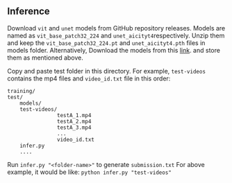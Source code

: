 ## Inference

Download `vit` and `unet` models from GitHub repository releases. Models are named as `vit_base_patch32_224` and `unet_aicityt4`respectively. Unzip them and keep the `vit_base_patch32_224.pt` and `unet_aicityt4.pth` files in models folder.
Alternatively, Download the models from this [link](https://drive.google.com/drive/folders/1D-uKpccGxaHCYpA5a_aueH5rKlmHL1tV?usp=sharing).  and store them as mentioned above.

Copy and paste test folder in this directory. For example, `test-videos` contains the mp4 files and `video_id.txt` file in this order:
```
training/
test/
    models/
    test-videos/
                testA_1.mp4
                testA_2.mp4
                testA_3.mp4
                ...
                video_id.txt
    infer.py
    ....
```

Run `infer.py "<folder-name>"` to generate `submission.txt`
For above example, it would be like:
`python infer.py "test-videos"`
